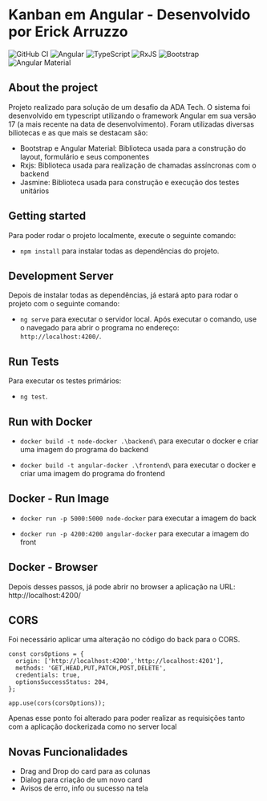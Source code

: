 # Kanban em Angular - Desenvolvido por Erick Arruzzo

![GitHub CI](https://github.com/svierk/angular-bootstrap-toast-service/actions/workflows/ci.yaml/badge.svg)
![Angular](https://img.shields.io/badge/angular-%23DD0031.svg?logo=angular&logoColor=white)
![TypeScript](https://img.shields.io/badge/typescript-%23007ACC.svg?logo=typescript&logoColor=white)
![RxJS](https://img.shields.io/badge/rxjs-%23B7178C.svg?logo=reactivex&logoColor=white)
![Bootstrap](https://img.shields.io/badge/bootstrap-%23563D7C.svg?logo=bootstrap&logoColor=white)
![Angular Material](https://img.shields.io/badge/material-%23563D7C.svg?logo=material&logoColor=white)

## About the project

Projeto realizado para solução de um desafio da ADA Tech.
O sistema foi desenvolvido em typescript utilizando o framework Angular em sua versão 17 (a mais recente na data de desenvolvimento). 
Foram utilizadas diversas biliotecas e as que mais se destacam são: 
- Bootstrap e Angular Material: Biblioteca usada para a construção do layout, formulário e seus componentes
- Rxjs: Biblioteca usada para realização de chamadas assíncronas com o backend
- Jasmine: Biblioteca usada para construção e execução dos testes unitários

## Getting started

Para poder rodar o projeto localmente, execute o seguinte comando: 

- `npm install` para instalar todas as dependências do projeto.

## Development Server

Depois de instalar todas as dependências, já estará apto para rodar o projeto com o seguinte comando:

- `ng serve` para executar o servidor local. Após executar o comando, use o navegado para abrir o programa no endereço: `http://localhost:4200/`.

## Run Tests

Para executar os testes primários:

- `ng test`.

## Run with Docker

- `docker build -t node-docker .\backend\` para executar o docker e criar uma imagem do programa do backend

- `docker build -t angular-docker .\frontend\` para executar o docker e criar uma imagem do programa do frontend

## Docker - Run Image

- `docker run -p 5000:5000 node-docker` para executar a imagem do back

- `docker run -p 4200:4200 angular-docker` para executar a imagem do front

## Docker - Browser

Depois desses passos, já pode abrir no browser a aplicação na URL: http://localhost:4200/

## CORS

Foi necessário aplicar uma alteração no código do back para o CORS.

```
const corsOptions = {
  origin: ['http://localhost:4200','http://localhost:4201'],
  methods: 'GET,HEAD,PUT,PATCH,POST,DELETE',
  credentials: true,
  optionsSuccessStatus: 204,
};

app.use(cors(corsOptions));
```

Apenas esse ponto foi alterado para poder realizar as requisições tanto com a aplicação dockerizada como no server local

## Novas Funcionalidades

- Drag and Drop do card para as colunas
- Dialog para criação de um novo card
- Avisos de erro, info ou sucesso na tela
